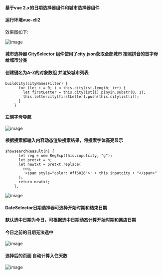 #### 基于vue 2.x的日期选择器组件和城市选择器组件
#### 运行环境vue-cli2

效果图如下:

![image](https://github.com/angellfzhong/vue-date-selector/blob/master/img/11.png)

#### 城市选择器 CitySelector 组件使用了city.json获取全部城市 按照拼音的首字母给城市分类
#### 创建键名为A-Z的对象数组 并渲染城市列表

```
buildCity(cityNamesFilter) {
      for (let i = 0; i < this.citylist.length; i++) {
        let firstLetter = this.citylist[i].pinyin.substr(0, 1);
        this.lettercity[firstLetter].push(this.citylist[i]);
      }
    }
```
#### 左侧字母导航
![image](https://github.com/angellfzhong/vue-date-selector/blob/master/img/22.png)

#### 根据搜索框输入内容动态渲染搜索结果，将搜索字体高亮显示

```
showsearchReasult(n) {
      let reg = new RegExp(this.inputcity, "g");
      let pretxt = n;
      let newtxt = pretxt.replace(
        reg,
        '<span style="color: #ff6026">' + this.inputcity + "</span>"
      );
      return newtxt;
    },
```
![image](https://github.com/angellfzhong/vue-date-selector/blob/master/img/33.png)

#### DateSelector日期选择器可选择开始时期和结束日期
#### 默认选中日期为今日，可根据选中日期动态计算开始时期和离店日期
#### 今日之前的日期无法选中
![image](https://github.com/angellfzhong/vue-date-selector/blob/master/img/44.png)

#### 选择后的页面  自动计算入住天数
![image](https://github.com/angellfzhong/vue-date-selector/blob/master/img/55.png)

